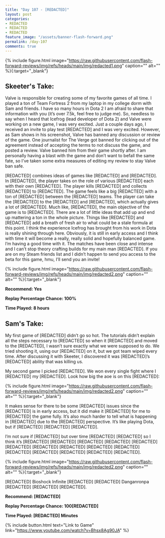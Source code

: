 ```yaml
---
title: "Day 107 - [REDACTED]"
layout: post
categories:
- REDACTED
- REDACTED
- REDACTED
feature_image: "/assets/banner-flash-forward.png"
permalink: /day-107
comments: true
---
```


{% include figure.html image="https://raw.githubusercontent.com/flash-forward-reviews/img/refs/heads/main/img/redacted1.png" caption="" alt="" %}{:target="_blank"}

## Skeeter's Take:

Valve is responsible for creating some of my favorite games of all time. I played a ton of Team Fortress 2 from my laptop in my college dorm with Sam and friends. I have so many hours in Dota 2 I am afraid to share that information with you (it’s over 7.5k, feel free to judge me). So, needless to say when I heard that Icefrog (lead developer of Dota 2) and Valve were working on a new game, I was very excited. Just a couple days ago, I received an invite to play test [REDACTED] and I was very excited. However, as Sam shows in his screenshot, Valve has banned any discussion or review of the game. One journalist for The Verge got banned for clicking out of the agreement instead of accepting the terms to not discuss the game, and posted a review. Valve banned him from their game shortly after. I am personally having a blast with the game and don’t want to befall the same fate, so I’ve taken some extra measures of editing my review to stay Valve ban safe. 

[REDACTED] combines ideas of games like [REDACTED] and [REDACTED]. In [REDACTED], the player takes on the role of various [REDACTED] each with their own [REDACTED]. The player kills [REDACTED] and collects [REDACTED] to [REDACTED]. The game feels like a big [REDACTED] with a ton of [REDACTED] between the [REDACTED] teams. The player can take the [REDACTED] to the [REDACTED] and [REDACTED], which actually gives a lot of [REDACTED]. Much like, [REDACTED], the main objective of the game is to [REDACTED]. There are a lot of little ideas that add up and end up mattering a ton in the whole picture. Things like [REDACTED] and [REDACTED] add a breath of fresh air to what could be a stale formula at this point. I think the experience Icefrog has brought from his work in Dota is really shining through here. Obviously, it is still in early access and I think with time it will become a really, really solid and hopefully balanced game. I’m having a good time with it. The matches have been close and intense and I can’t stop theory crafting builds for my main man [REDACTED]. If you are on my Steam friends list and I didn’t happen to send you access to the beta for this game, hmu, I’ll send you an invite!

{% include figure.html image="https://raw.githubusercontent.com/flash-forward-reviews/img/refs/heads/main/img/redacted2.png" caption="" alt="" %}{:target="_blank"}

**Recommend: Yes**

**Replay Percentage Chance: 100%**

**Time Played: 8 hours**

## Sam's Take:

My first game of [REDACTED] didn’t go so hot. The tutorials didn’t explain all the steps necessary to [REDACTED] so when it [REDACTED] and moved to the [REDACTED], I wasn’t sure exactly what we were supposed to do. We tried shooting it, using our [REDACTED] on it, but we got team wiped every time. After discussing it with Skeeter, I discovered it was [REDACTED]’s [REDACTED] ability that was killing us.

My second game I picked [REDACTED]. We won every single fight where I [REDACTED] my [REDACTED]. Look how big the aoe is on this [REDACTED]:

{% include figure.html image="https://raw.githubusercontent.com/flash-forward-reviews/img/refs/heads/main/img/redacted2.png" caption="" alt="" %}{:target="_blank"}

It makes sense for there to be some [REDACTED] issues since the [REDACTED] is in early access, but it did make it [REDACTED] for me to [REDACTED] the game fully. It’s also much harder to tell what is happening in [REDACTED] due to the [REDACTED] perspective. It’s like playing Dota, but if [REDACTED] [REDACTED] [REDACTED].

I’m not sure if [REDACTED] but over time [REDACTED] [REDACTED] so I think it’s [REDACTED] [REDACTED] [REDACTED] [REDACTED] [REDACTED] [REDACTED]  [REDACTED] [REDACTED] [REDACTED] [REDACTED] [REDACTED] [REDACTED] [REDACTED] [REDACTED] [REDACTED].

{% include figure.html image="https://raw.githubusercontent.com/flash-forward-reviews/img/refs/heads/main/img/redacted2.png" caption="" alt="" %}{:target="_blank"}


[REDACTED] Bioshock Infinite [REDACTED] [REDACTED] Danganronpa [REDACTED] [REDACTED] [REDACTED].

**Recommend: [REDACTED]**

**Replay Percentage Chance: 100[REDACTED]**

**Time Played: [REDACTED] Minutes**

{% include button.html text="Link to Game" link="https://www.youtube.com/watch?v=Bhsx8Ag90JA" %}